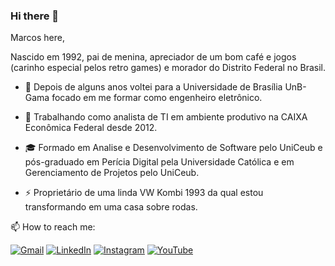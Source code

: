 ### Hi there 👋
Marcos here, 

Nascido em 1992, pai de menina, apreciador de um bom café e jogos (carinho especial pelos retro games) e morador do Distrito Federal no Brasil.

- 🤔 Depois de alguns anos voltei para a Universidade de Brasília UnB-Gama focado em me formar como engenheiro eletrônico.

- 💼 Trabalhando como analista de TI em ambiente produtivo na CAIXA Econômica Federal desde 2012.

- 🎓 Formado em Analise e Desenvolvimento de Software pelo UniCeub e pós-graduado em Perícia Digital pela Universidade Católica e em Gerenciamento de Projetos pelo UniCeub.

- ⚡ Proprietário de uma linda VW Kombi 1993 da qual estou transformando em uma casa sobre rodas.
<p align="left">
📫 How to reach me:
    
<p align="left">
  <a href="#" title="Gmail">
  <img src="https://img.shields.io/badge/-Gmail-FF0000?style=flat-square&labelColor=FF0000&logo=gmail&logoColor=white&link=marcosadsjunior@gmail.com" alt="Gmail"/></a>
  <a href="#" title="LinkedIn">
  <img src="https://img.shields.io/badge/-Linkedin-0e76a8?style=flat-square&logo=Linkedin&logoColor=white&link=https://www.linkedin.com/in/marcosadsjunior/" alt="LinkedIn"/></a>
  <a href="#" title="Instagram">
  <img src="https://img.shields.io/badge/-Instagram-DF0174?style=flat-square&labelColor=DF0174&logo=instagram&logoColor=white&link=https://instagram.com/marcosadsjunior" alt="Instagram"/></a>
  <a href="#" title="YouTube">
  <img src="https://img.shields.io/badge/YouTube-FF0000?style=flat-square&logo=youtube&logoColor=white&link=https://www.youtube.com/@eusouhobbista" alt="YouTube"/></a>
    

</p><br>
